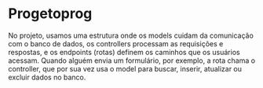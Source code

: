 # Progetoprog

No projeto, usamos uma estrutura onde os models cuidam da comunicação com o banco de dados, os controllers processam as requisições e respostas, e os endpoints (rotas) definem os caminhos que os usuários acessam. Quando alguém envia um formulário, por exemplo, a rota chama o controller, que por sua vez usa o model para buscar, inserir, atualizar ou excluir dados no banco. 
 
